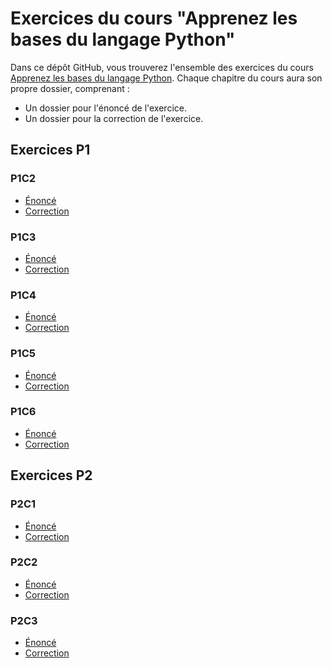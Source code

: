 # Exercices du cours "Apprenez les bases du langage Python"

Dans ce dépôt GitHub, vous trouverez l'ensemble des exercices du cours [Apprenez les bases du langage Python](https://openclassrooms.com/fr/courses/7168871-apprenez-les-bases-du-langage-python). Chaque chapitre du cours aura son propre dossier, comprenant :
- Un dossier pour l'énoncé de l'exercice.
- Un dossier pour la correction de l'exercice.

## Exercices P1

### P1C2

- [Énoncé](https://github.com/OpenClassrooms-Student-Center/7168871-apprenez-les-bases-du-langage-python/tree/main/P1C2/énoncé)
- [Correction](https://github.com/OpenClassrooms-Student-Center/7168871-apprenez-les-bases-du-langage-python/tree/main/P1C2/correction)

### P1C3

- [Énoncé](https://github.com/OpenClassrooms-Student-Center/7168871-apprenez-les-bases-du-langage-python/tree/main/P1C3/énoncé)
- [Correction](https://github.com/OpenClassrooms-Student-Center/7168871-apprenez-les-bases-du-langage-python/tree/main/P1C3/correction)

### P1C4

- [Énoncé](https://github.com/OpenClassrooms-Student-Center/7168871-apprenez-les-bases-du-langage-python/tree/main/P1C4/énoncé)
- [Correction](https://github.com/OpenClassrooms-Student-Center/7168871-apprenez-les-bases-du-langage-python/tree/main/P1C4/correction)

### P1C5

- [Énoncé](https://github.com/OpenClassrooms-Student-Center/7168871-apprenez-les-bases-du-langage-python/tree/main/P1C5/énoncé)
- [Correction](https://github.com/OpenClassrooms-Student-Center/7168871-apprenez-les-bases-du-langage-python/tree/main/P1C5/correction)

### P1C6

- [Énoncé](https://github.com/OpenClassrooms-Student-Center/7168871-apprenez-les-bases-du-langage-python/tree/main/P1C6/énoncé)
- [Correction](https://github.com/OpenClassrooms-Student-Center/7168871-apprenez-les-bases-du-langage-python/tree/main/P1C6/correction)

## Exercices P2

### P2C1

- [Énoncé](https://github.com/OpenClassrooms-Student-Center/7168871-apprenez-les-bases-du-langage-python/tree/main/P2C1/énoncé)
- [Correction](https://github.com/OpenClassrooms-Student-Center/7168871-apprenez-les-bases-du-langage-python/tree/main/P2C1/correction)

### P2C2

- [Énoncé](https://github.com/OpenClassrooms-Student-Center/7168871-apprenez-les-bases-du-langage-python/tree/main/P2C2/énoncé)
- [Correction](https://github.com/OpenClassrooms-Student-Center/7168871-apprenez-les-bases-du-langage-python/tree/main/P2C2/correction)

### P2C3

- [Énoncé](https://github.com/OpenClassrooms-Student-Center/7168871-apprenez-les-bases-du-langage-python/tree/main/P2C3/énoncé)
- [Correction](https://github.com/OpenClassrooms-Student-Center/7168871-apprenez-les-bases-du-langage-python/tree/main/P2C3/correction)